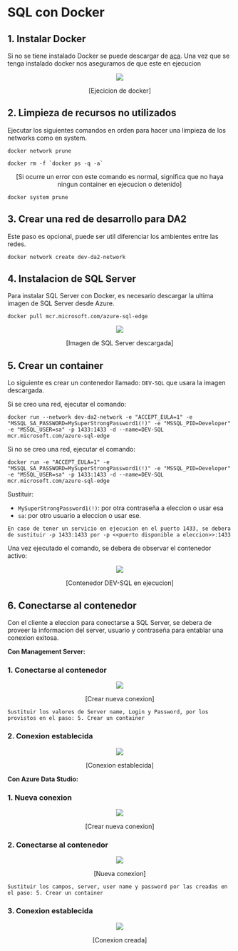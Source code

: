 # SQL con Docker

## 1. Instalar Docker

Si no se tiene instalado Docker se puede descargar de [aca](https://www.docker.com/products/docker-desktop/). Una vez que se tenga instalado docker nos aseguramos de que este en ejecucion

<p align="center">
<img src="./images/image-27.png"/>
</p>

<p align="center">
[Ejecicion de docker]
</p>

## 2. Limpieza de recursos no utilizados

Ejecutar los siguientes comandos en orden para hacer una limpieza de los networks como en system.

```
docker network prune
```

```
docker rm -f `docker ps -q -a`
```

<p align="center">
[Si ocurre un error con este comando es normal, significa que no haya ningun container en ejecucion o detenido]
</p>

```
docker system prune
```

## 3. Crear una red de desarrollo para DA2

Este paso es opcional, puede ser util diferenciar los ambientes entre las redes.

```
docker network create dev-da2-network
```

## 4. Instalacion de SQL Server

Para instalar SQL Server con Docker, es necesario descargar la ultima imagen de SQL Server desde Azure.

```
docker pull mcr.microsoft.com/azure-sql-edge
```

<p align="center">
<img src="./images/image-28.png"/>
</p>

<p align="center">
[Imagen de SQL Server descargada]
</p>

## 5. Crear un container

Lo siguiente es crear un contenedor llamado: `DEV-SQL` que usara la imagen descargada.

Si se creo una red, ejecutar el comando:

```
docker run --network dev-da2-network -e "ACCEPT_EULA=1" -e "MSSQL_SA_PASSWORD=MySuperStrongPassword1(!)" -e "MSSQL_PID=Developer" -e "MSSQL_USER=sa" -p 1433:1433 -d --name=DEV-SQL mcr.microsoft.com/azure-sql-edge
```

Si no se creo una red, ejecutar el comando:

```
docker run -e "ACCEPT_EULA=1" -e "MSSQL_SA_PASSWORD=MySuperStrongPassword1(!)" -e "MSSQL_PID=Developer" -e "MSSQL_USER=sa" -p 1433:1433 -d --name=DEV-SQL mcr.microsoft.com/azure-sql-edge
```

Sustituir:

- `MySuperStrongPassword1(!)`: por otra contraseña a eleccion o usar esa
- `sa`: por otro usuario a eleccion o usar ese.

```
En caso de tener un servicio en ejecucion en el puerto 1433, se debera de sustituir -p 1433:1433 por -p <<puerto disponible a eleccion>>:1433
```

Una vez ejecutado el comando, se debera de observar el contenedor activo:

<p align="center">
<img src="./images/image-29.png"/>
</p>

<p align="center">
[Contenedor DEV-SQL en ejecucion]
</p>

## 6. Conectarse al contenedor

Con el cliente a eleccion para conectarse a SQL Server, se debera de proveer la informacion del server, usuario y contraseña para entablar una conexion exitosa.

**Con Management Server:**

### 1. Conectarse al contenedor

<p align="center">
<img src="./images/image-33.png"/>
</p>

<p align="center">
[Crear nueva conexion]
</p>

```
Sustituir los valores de Server name, Login y Password, por los provistos en el paso: 5. Crear un container
```

### 2. Conexion establecida

<p align="center">
<img src="./images/image-34.png"/>
</p>

<p align="center">
[Conexion establecida]
</p>

**Con Azure Data Studio:**

### 1. Nueva conexion

<p align="center">
<img src="./images/image-30.png"/>
</p>

<p align="center">
[Crear nueva conexion]
</p>

### 2. Conectarse al contenedor

<p align="center">
<img src="./images/image-31.png"/>
</p>

<p align="center">
[Nueva conexion]
</p>

```
Sustituir los campos, server, user name y password por las creadas en el paso: 5. Crear un container
```

### 3. Conexion establecida

<p align="center">
<img src="./images/image-32.png"/>
</p>

<p align="center">
[Conexion creada]
</p>

